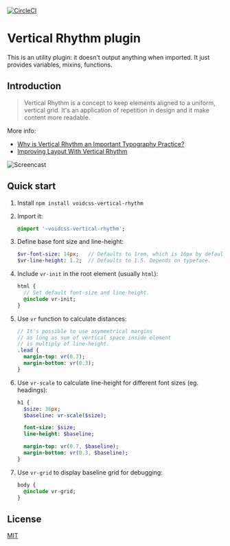 [![CircleCI](https://circleci.com/gh/tricoder42/voicss-vertical-rhythm.svg?style=svg)](https://circleci.com/gh/tricoder42/voicss-vertical-rhythm)

Vertical Rhythm plugin
======================

This is an utility plugin: it doesn't output anything when imported.
It just provides variables, mixins, functions.

Introduction
------------

> Vertical Rhythm is a concept to keep elements aligned to a uniform, vertical grid.
> It's an application of repetition in design and it make content more readable.

More info:
 - [Why is Vertical Rhythm an Important Typography Practice?](http://zellwk.com/blog/why-vertical-rhythms/)
 - [Improving Layout With Vertical Rhythm](http://webdesign.tutsplus.com/articles/improving-layout-with-vertical-rhythm--webdesign-14070)

![Screencast](./intro.gif)

Quick start
-----------

1. Install `npm install voidcss-vertical-rhythm`

2. Import it:

   ```sass
   @import '~voidcss-vertical-rhythm';
   ```

3. Define base font size and line-height:

   ```sass
   $vr-font-size: 14px;   // Defaults to 1rem, which is 16px by default.
   $vr-line-height: 1.2;  // Defaults to 1.5. Depends on typeface.
   ```

4. Include `vr-init` in the root element (usually `html`):

   ```sass
   html {
     // Set default font-size and line-height.
     @include vr-init;
   }
   ```

5. Use `vr` function to calculate distances:

   ```sass
   // It's possible to use asymmetrical margins
   // as long as sum of vertical space inside element
   // is multiply of line-height.
   .lead {
     margin-top: vr(0.7);
     margin-bottom: vr(0.3);
   }
   ```

6. Use `vr-scale` to calculate line-height for different font sizes (eg. headings):

   ```sass
   h1 {
     $size: 36px;
     $baseline: vr-scale($size);

     font-size: $size;
     line-height: $baseline;

     margin-top: vr(0.7, $baseline);
     margin-bottom: vr(0.3, $baseline);
   }
   ```

7. Use `vr-grid` to display baseline grid for debugging:

   ```sass
   body {
     @include vr-grid;
   }
   ```

License
-------

[MIT](./LICENSE)
